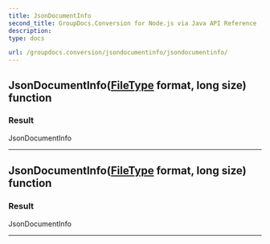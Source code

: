 ```yaml
---
title: JsonDocumentInfo
second_title: GroupDocs.Conversion for Node.js via Java API Reference
description: 
type: docs

url: /groupdocs.conversion/jsondocumentinfo/jsondocumentinfo/
---
```


## JsonDocumentInfo([FileType](../../filetype) format, long size) function


### Result
JsonDocumentInfo


---


## JsonDocumentInfo([FileType](../../filetype) format, long size) function


### Result
JsonDocumentInfo


---


